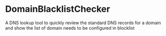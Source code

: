 # DomainBlacklistChecker
A DNS lookup tool to quickly review the standard DNS records for a domain and show the list of domain needs to be configured in blocklist
